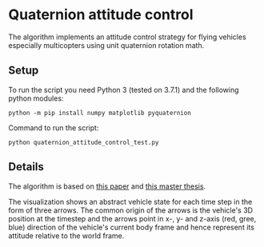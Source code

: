 # Quaternion attitude control
The algorithm implements an attitude control strategy for flying vehicles especially multicopters using unit quaternion rotation math.

## Setup
To run the script you need Python 3 (tested on 3.7.1) and the following python modules:
```
python -m pip install numpy matplotlib pyquaternion
```

Command to run the script:
```
python quaternion_attitude_control_test.py
```

## Details
The algorithm is based on [this paper](https://www.research-collection.ethz.ch/bitstream/handle/20.500.11850/154099/eth-7387-01.pdf) and [this master thesis](https://drive.google.com/uc?e=pdf&id=1jVABlvL4eGU_IM6f_tUnRhjHgKOIAlcP).

The visualization shows an abstract vehicle state for each time step in the form of three arrows. The common origin of the arrows is the vehicle's 3D position at the timestep and the arrows point in x-, y- and z-axis (red, gree, blue) direction of the vehicle's current body frame and hence represent its attitude relative to the world frame.
